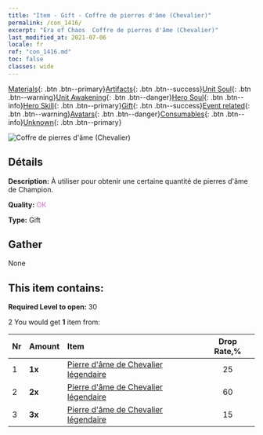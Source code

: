```yaml
---
title: "Item - Gift - Coffre de pierres d'âme (Chevalier)"
permalink: /con_1416/
excerpt: "Era of Chaos  Coffre de pierres d'âme (Chevalier)"
last_modified_at: 2021-07-06
locale: fr
ref: "con_1416.md"
toc: false
classes: wide
---
```

 [Materials](/ItemsFR/){: .btn .btn--primary}[Artifacts](/ItemsFR/Artifacts/){: .btn .btn--success}[Unit Soul](/ItemsFR/UnitSoul/){: .btn .btn--warning}[Unit Awakening](/ItemsFR/UnitAwakening/){: .btn .btn--danger}[Hero Soul](/ItemsFR/HeroSoul/){: .btn .btn--info}[Hero Skill](/ItemsFR/HeroSkill/){: .btn .btn--primary}[Gift](/ItemsFR/Gift/){: .btn .btn--success}[Event related](/ItemsFR/Events/){: .btn .btn--warning}[Avatars](/ItemsFR/Avatars/){: .btn .btn--danger}[Consumables](/ItemsFR/Consumables/){: .btn .btn--info}[Unknown](/ItemsFR/Unknown/){: .btn .btn--primary}

 ![Coffre de pierres d'âme (Chevalier)](/images/t/i_907028.png)

## Détails
 **Description:** À utiliser pour obtenir une certaine quantité de pierres d'âme de Champion.

 **Quality:** <span style="color: #DA70D6">OK</span>

 **Type:** Gift

## Gather

  None

## This item contains:

 **Required Level to open:** 30

 2 You would get **1** item  from:

  | Nr | Amount |     Item    | Drop Rate,% |
  |:---|:-------|:------------|:---------:|
  | 1 |  **1x** | [Pierre d'âme de Chevalier légendaire](/ItemsFR/unt_287/) | 25 | 
  | 2 |  **2x** | [Pierre d'âme de Chevalier légendaire](/ItemsFR/unt_287/) | 60 | 
  | 3 |  **3x** | [Pierre d'âme de Chevalier légendaire](/ItemsFR/unt_287/) | 15 | 
